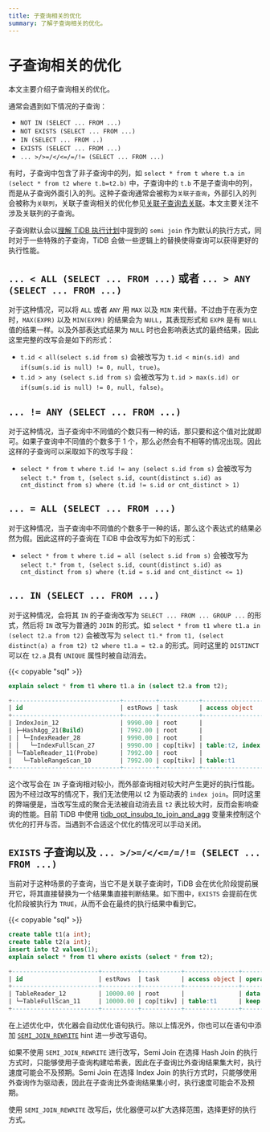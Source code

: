 ```yaml
---
title: 子查询相关的优化
summary: 了解子查询相关的优化。
---
```


# 子查询相关的优化

本文主要介绍子查询相关的优化。

通常会遇到如下情况的子查询：

- `NOT IN (SELECT ... FROM ...)`
- `NOT EXISTS (SELECT ... FROM ...)`
- `IN (SELECT ... FROM ..)`
- `EXISTS (SELECT ... FROM ...)`
- `... >/>=/</<=/=/!= (SELECT ... FROM ...)`

有时，子查询中包含了非子查询中的列，如 `select * from t where t.a in (select * from t2 where t.b=t2.b)` 中，子查询中的 `t.b` 不是子查询中的列，而是从子查询外面引入的列。这种子查询通常会被称为`关联子查询`，外部引入的列会被称为`关联列`，关联子查询相关的优化参见[关联子查询去关联](/correlated-subquery-optimization.md)。本文主要关注不涉及关联列的子查询。

子查询默认会以[理解 TiDB 执行计划](/explain-overview.md)中提到的 `semi join` 作为默认的执行方式，同时对于一些特殊的子查询，TiDB 会做一些逻辑上的替换使得查询可以获得更好的执行性能。

## `... < ALL (SELECT ... FROM ...)` 或者 `... > ANY (SELECT ... FROM ...)`

对于这种情况，可以将 `ALL` 或者 `ANY` 用 `MAX` 以及 `MIN` 来代替。不过由于在表为空时，`MAX(EXPR)` 以及 `MIN(EXPR)` 的结果会为 `NULL`，其表现形式和 `EXPR` 是有 `NULL` 值的结果一样。以及外部表达式结果为 `NULL` 时也会影响表达式的最终结果，因此这里完整的改写会是如下的形式：

- `t.id < all(select s.id from s)` 会被改写为 `t.id < min(s.id) and if(sum(s.id is null) != 0, null, true)`。
- `t.id > any (select s.id from s)` 会被改写为 `t.id > max(s.id) or if(sum(s.id is null) != 0, null, false)`。

## `... != ANY (SELECT ... FROM ...)`

对于这种情况，当子查询中不同值的个数只有一种的话，那只要和这个值对比就即可。如果子查询中不同值的个数多于 1 个，那么必然会有不相等的情况出现。因此这样的子查询可以采取如下的改写手段：

- `select * from t where t.id != any (select s.id from s)` 会被改写为 `select t.* from t, (select s.id, count(distinct s.id) as cnt_distinct from s) where (t.id != s.id or cnt_distinct > 1)`

## `... = ALL (SELECT ... FROM ...)`

对于这种情况，当子查询中不同值的个数多于一种的话，那么这个表达式的结果必然为假。因此这样的子查询在 TiDB 中会改写为如下的形式：

- `select * from t where t.id = all (select s.id from s)` 会被改写为 `select t.* from t, (select s.id, count(distinct s.id) as cnt_distinct from s) where (t.id = s.id and cnt_distinct <= 1)`

## `... IN (SELECT ... FROM ...)`

对于这种情况，会将其 `IN` 的子查询改写为 `SELECT ... FROM ... GROUP ...` 的形式，然后将 `IN` 改写为普通的 `JOIN` 的形式。如 `select * from t1 where t1.a in (select t2.a from t2)` 会被改写为 `select t1.* from t1, (select distinct(a) a from t2) t2 where t1.a = t2.a` 的形式。同时这里的 `DISTINCT` 可以在 `t2.a` 具有 `UNIQUE` 属性时被自动消去。

{{< copyable "sql" >}}

```sql
explain select * from t1 where t1.a in (select t2.a from t2);
```

```sql
+------------------------------+---------+-----------+------------------------+----------------------------------------------------------------------------+
| id                           | estRows | task      | access object          | operator info                                                              |
+------------------------------+---------+-----------+------------------------+----------------------------------------------------------------------------+
| IndexJoin_12                 | 9990.00 | root      |                        | inner join, inner:TableReader_11, outer key:test.t2.a, inner key:test.t1.a |
| ├─HashAgg_21(Build)          | 7992.00 | root      |                        | group by:test.t2.a, funcs:firstrow(test.t2.a)->test.t2.a                   |
| │ └─IndexReader_28           | 9990.00 | root      |                        | index:IndexFullScan_27                                                     |
| │   └─IndexFullScan_27       | 9990.00 | cop[tikv] | table:t2, index:idx(a) | keep order:false, stats:pseudo                                             |
| └─TableReader_11(Probe)      | 7992.00 | root      |                        | data:TableRangeScan_10                                                     |
|   └─TableRangeScan_10        | 7992.00 | cop[tikv] | table:t1               | range: decided by [test.t2.a], keep order:false, stats:pseudo              |
+------------------------------+---------+-----------+------------------------+----------------------------------------------------------------------------+
```

这个改写会在 `IN` 子查询相对较小，而外部查询相对较大时产生更好的执行性能。因为不经过改写的情况下，我们无法使用以 t2 为驱动表的 `index join`。同时这里的弊端便是，当改写生成的聚合无法被自动消去且 `t2` 表比较大时，反而会影响查询的性能。目前 TiDB 中使用 [tidb\_opt\_insubq\_to\_join\_and\_agg](/system-variables.md#tidb_opt_insubq_to_join_and_agg) 变量来控制这个优化的打开与否。当遇到不合适这个优化的情况可以手动关闭。

## `EXISTS` 子查询以及 `... >/>=/</<=/=/!= (SELECT ... FROM ...)`

当前对于这种场景的子查询，当它不是关联子查询时，TiDB 会在优化阶段提前展开它，将其直接替换为一个结果集直接判断结果。如下图中，`EXISTS` 会提前在优化阶段被执行为 `TRUE`，从而不会在最终的执行结果中看到它。

{{< copyable "sql" >}}

```sql
create table t1(a int);
create table t2(a int);
insert into t2 values(1);
explain select * from t1 where exists (select * from t2);
```

```sql
+------------------------+----------+-----------+---------------+--------------------------------+
| id                     | estRows  | task      | access object | operator info                  |
+------------------------+----------+-----------+---------------+--------------------------------+
| TableReader_12         | 10000.00 | root      |               | data:TableFullScan_11          |
| └─TableFullScan_11     | 10000.00 | cop[tikv] | table:t1      | keep order:false, stats:pseudo |
+------------------------+----------+-----------+---------------+--------------------------------+
```

在上述优化中，优化器会自动优化语句执行。除以上情况外，你也可以在语句中添加 [`SEMI_JOIN_REWRITE`](/optimizer-hints.md#semi_join_rewrite) hint 进一步改写语句。

如果不使用 `SEMI_JOIN_REWRITE` 进行改写，Semi Join 在选择 Hash Join 的执行方式时，只能够使用子查询构建哈希表，因此在子查询比外查询结果集大时，执行速度可能会不及预期。Semi Join 在选择 Index Join 的执行方式时，只能够使用外查询作为驱动表，因此在子查询比外查询结果集小时，执行速度可能会不及预期。

使用 `SEMI_JOIN_REWRITE` 改写后，优化器便可以扩大选择范围，选择更好的执行方式。
